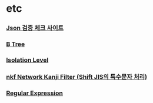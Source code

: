 etc
===

### [Json 검증 체크 사이트](https://jsonlint.com)

### [B Tree](./btree/README.md)
### [Isolation Level](./isolation-level/README.md)
### [nkf Network Kanji Filter (Shift JIS의 특수문자 처리)](./nkf/README.md)
### [Regular Expression](./regular-expression/README.md)
